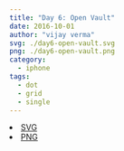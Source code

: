 ```yaml
---
title: "Day 6: Open Vault"
date: 2016-10-01
author: "vijay verma"
svg: ./day6-open-vault.svg
png: ./day6-open-vault.png
category:
  - iphone
tags:
  - dot
  - grid
  - single
---
```

<li><a href="./day6-open-vault.svg" download className="btn-svg">SVG</a></li>
<li><a href="/day6-open-vault.png" download className="btn-png">PNG</a></li>
